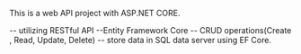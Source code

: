 This is a web API project with ASP.NET CORE.

-- utilizing RESTful API 
--Entity Framework Core
-- CRUD operations(Create , Read, Update, Delete)
-- store data in SQL data server using EF Core.
